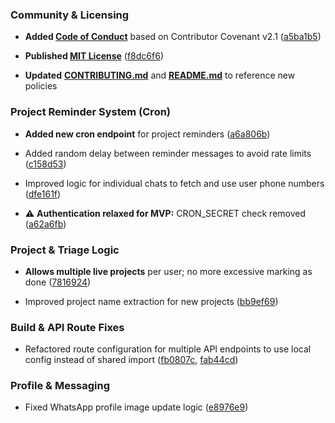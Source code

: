 ### Community & Licensing

* **Added [Code of Conduct](https://github.com/a1baseai/a1framework/blob/a5ba1b5b2166b61317d14ac080e0d3cd14856b9d/CODE_OF_CONDUCT.md)** based on Contributor Covenant v2.1 ([a5ba1b5](https://github.com/a1baseai/a1framework/commit/a5ba1b5b2166b61317d14ac080e0d3cd14856b9d))

* **Published [MIT License](https://github.com/a1baseai/a1framework/blob/f8dc6f624980e78464d58133a5ed7d48882d15e9/LICENSE)** ([f8dc6f6](https://github.com/a1baseai/a1framework/commit/f8dc6f624980e78464d58133a5ed7d48882d15e9))

* **Updated** **[CONTRIBUTING.md](https://github.com/a1baseai/a1framework/blob/a5ba1b5b2166b61317d14ac080e0d3cd14856b9d/CONTRIBUTING.md)** and **[README.md](https://github.com/a1baseai/a1framework/blob/a5ba1b5b2166b61317d14ac080e0d3cd14856b9d/README.md)** to reference new policies

### Project Reminder System (Cron)

* **Added new cron endpoint** for project reminders ([a6a806b](https://github.com/a1baseai/a1framework/commit/a6a806ba8c1cb416bbc02677ff72f4f4c8c90e69))

* Added random delay between reminder messages to avoid rate limits ([c158d53](https://github.com/a1baseai/a1framework/commit/c158d53048e4b2cc4fdbafab2f10e382dbe19c53))

* Improved logic for individual chats to fetch and use user phone numbers ([dfe161f](https://github.com/a1baseai/a1framework/commit/dfe161f5056cf3261396fa6f62408a10ad3a1321))

* ⚠️ **Authentication relaxed for MVP:** CRON_SECRET check removed ([a62a6fb](https://github.com/a1baseai/a1framework/commit/a62a6fbe3e9f1b06e9bb26e9304b3e574062df95))

### Project & Triage Logic

* **Allows multiple live projects** per user; no more excessive marking as done ([7816924](https://github.com/a1baseai/a1framework/commit/7816924ba59872421e421366c127f3660fe6a86f))

* Improved project name extraction for new projects ([bb9ef69](https://github.com/a1baseai/a1framework/commit/bb9ef694732c3c5f60bf82b9ba7d17e7515f53d8))

### Build & API Route Fixes

* Refactored route configuration for multiple API endpoints to use local config instead of shared import ([fb0807c](https://github.com/a1baseai/a1framework/commit/fb0807c5ebce9ee18c5333071c73a04f0a799da8), [fab44cd](https://github.com/a1baseai/a1framework/commit/fab44cd33f01a1d9fa4363d615cba694b692f225))

### Profile & Messaging

* Fixed WhatsApp profile image update logic ([e8976e9](https://github.com/a1baseai/a1framework/commit/e8976e9a6b91f362e0a5767868da2cd593087e3a))

